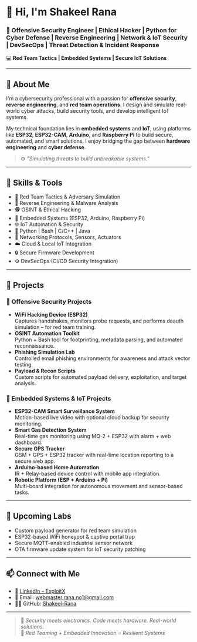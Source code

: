 # 👋 Hi, I'm Shakeel Rana

### 🚀 Offensive Security Engineer | Ethical Hacker | Python for Cyber Defense | Reverse Engineering | Network & IoT Security | DevSecOps | Threat Detection & Incident Response  

💻 **Red Team Tactics | Embedded Systems | Secure IoT Solutions**

---

## 🧠 About Me

I'm a cybersecurity professional with a passion for **offensive security**, **reverse engineering**, and **red team operations**. I design and simulate real-world cyber attacks, build security tools, and develop intelligent IoT systems.

My technical foundation lies in **embedded systems** and **IoT**, using platforms like **ESP32**, **ESP32-CAM**, **Arduino**, and **Raspberry Pi** to build secure, automated, and smart solutions. I enjoy bridging the gap between **hardware engineering** and **cyber defense**.

> ⚙️ *"Simulating threats to build unbreakable systems."*

---

## 🔧 Skills & Tools

- 🔴 Red Team Tactics & Adversary Simulation  
- 🧪 Reverse Engineering & Malware Analysis  
- 🕵️ OSINT & Ethical Hacking  
- 🔌 Embedded Systems (ESP32, Arduino, Raspberry Pi)  
- 🌐 IoT Automation & Security  
- 🐍 Python | Bash | C/C++ | Java  
- 📶 Networking Protocols, Sensors, Actuators  
- ☁️ Cloud & Local IoT Integration  
- 🔒 Secure Firmware Development  
- ⚙️ DevSecOps (CI/CD Security Integration)

---

## 🚀 Projects

### 🔴 Offensive Security Projects
- **WiFi Hacking Device (ESP32)**  
  Captures handshakes, monitors probe requests, and performs deauth simulation – for red team training.  
- **OSINT Automation Toolkit**  
  Python + Bash tool for footprinting, metadata parsing, and automated reconnaissance.  
- **Phishing Simulation Lab**  
  Controlled email phishing environments for awareness and attack vector testing.  
- **Payload & Recon Scripts**  
  Custom scripts for automated payload delivery, exploitation, and target analysis.

### 📡 Embedded Systems & IoT Projects
- **ESP32-CAM Smart Surveillance System**  
  Motion-based live video with optional cloud backup for security monitoring.  
- **Smart Gas Detection System**  
  Real-time gas monitoring using MQ-2 + ESP32 with alarm + web dashboard.  
- **Secure GPS Tracker**  
  GSM + GPS + ESP32 tracker with real-time location reporting to a secure web app.  
- **Arduino-based Home Automation**  
  IR + Relay-based device control with mobile app integration.  
- **Robotic Platform (ESP + Arduino + Pi)**  
  Multi-board integration for autonomous movement and sensor-based tasks.

---

## 🧪 Upcoming Labs

- Custom payload generator for red team simulation  
- ESP32-based WiFi honeypot & captive portal trap  
- Secure MQTT-enabled industrial sensor network  
- OTA firmware update system for IoT security patching

---

## 📫 Connect with Me

- 🔗 [LinkedIn – ExploitX](https://www.linkedin.com/in/exploitx/)  
- 📧 Email: webmaster.rana.no1@gmail.com  
- 🧑‍💻 GitHub: [Shakeel-Rana](https://github.com/Shakeel-Rana)

---

> 🧠 *Security meets electronics. Code meets hardware. Real-world solutions.*  
> 🔐 *Red Teaming + Embedded Innovation = Resilient Systems*
